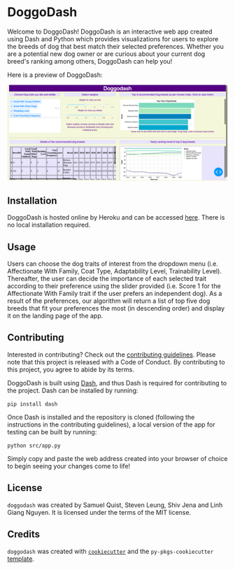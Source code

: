 # DoggoDash

Welcome to DoggoDash! DoggoDash is an interactive web app created using Dash and Python which provides visualizations for users to explore the breeds of dog that best match their selected preferences. Whether you are a potential new dog owner or are curious about your current dog breed's ranking among others, DoggoDash can help you!

Here is a preview of DoggoDash:

![DoggoDash Preview](docs/images/sketch.png)

## Installation

DoggoDash is hosted online by Heroku and can be accessed [here](http://dsci532-2022-group18-py.herokuapp.com/). There is no local installation required.

## Usage

Users can choose the dog traits of interest from the dropdown menu (i.e. Affectionate With Family, Coat Type, Adaptability Level, Trainability Level). Thereafter, the user can decide the importance of each selected trait according to their preference using the slider provided (i.e. Score 1 for the Affectionate With Family trait if the user prefers an independent dog). As a result of the preferences, our algorithm will return a list of top five dog breeds that fit your preferences the most (in descending order) and display it on the landing page of the app.

## Contributing

Interested in contributing? Check out the [contributing guidelines](https://github.com/UBC-MDS/doggodash/CONTRIBUTING.md). Please note that this project is released with a Code of Conduct. By contributing to this project, you agree to abide by its terms.

DoggoDash is built using [Dash](https://dash.plotly.com/), and thus Dash is required for contributing to the project. Dash can be installed by running:
```
pip install dash
```
Once Dash is installed and the repository is cloned (following the instructions in the contributing guidelines), a local version of the app for testing can be built by running:
```
python src/app.py
```
Simply copy and paste the web address created into your browser of choice to begin seeing your changes come to life!

## License

`doggodash` was created by Samuel Quist, Steven Leung, Shiv Jena and Linh Giang Nguyen. It is licensed under the terms of the MIT license.

## Credits

`doggodash` was created with [`cookiecutter`](https://cookiecutter.readthedocs.io/en/latest/) and the `py-pkgs-cookiecutter` [template](https://github.com/py-pkgs/py-pkgs-cookiecutter).
